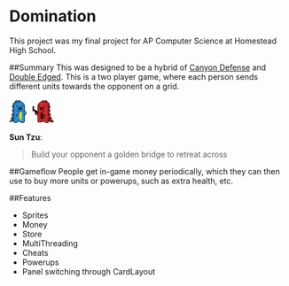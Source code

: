 # Domination
This project was my final project for AP Computer Science
at Homestead High School.

##Summary
This was designed to be a hybrid of 
[Canyon Defense](http://www.miniclip.com/games/canyon-defense/en/#t-c-f-C) and
[Double Edged](http://www.nitrome.com/games/doubleedged/#.VXtXShNViko).
This is a two player game, where each person sends different units towards
the opponent on a grid. 

![Blue Bolt](https://github.com/YangVincent/Domination/blob/master/Animations/BlueFightingBoltMonster/blue1.png)
![Red Bolt](https://github.com/YangVincent/Domination/blob/master/Animations/RedFightingJuggernautMonster/red3.png)

**Sun Tzu**:
> Build your opponent a golden bridge to retreat across

##Gameflow
People get in-game money periodically, which they can then use to buy more units
or powerups, such as extra health, etc.

##Features
* Sprites
* Money
* Store
* MultiThreading
* Cheats
* Powerups
* Panel switching through CardLayout

